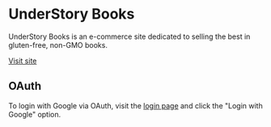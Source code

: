 # UnderStory Books

UnderStory Books is an e-commerce site dedicated to selling the best in gluten-free, non-GMO books.

[Visit site](https://understory-books.herokuapp.com/)

## OAuth

To login with Google via OAuth, visit the [login page](https://understory-books.herokuapp.com/login) and click the "Login with Google" option.
